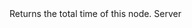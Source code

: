 <function name="GetTotalTime" parent="VProfNode" type="classfunc">
	<description>
		Returns the total time of this node.
	</description>
	<realm>Server</realm>
	<rets>
		<ret name="totalTime" type="number"></ret>
	</rets>
</function>